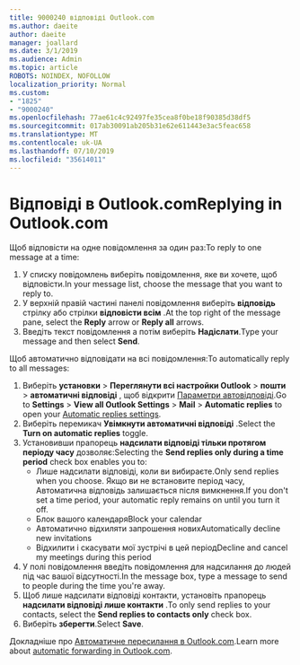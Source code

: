 ```yaml
---
title: 9000240 відповіді Outlook.com
ms.author: daeite
author: daeite
manager: joallard
ms.date: 3/1/2019
ms.audience: Admin
ms.topic: article
ROBOTS: NOINDEX, NOFOLLOW
localization_priority: Normal
ms.custom:
- "1825"
- "9000240"
ms.openlocfilehash: 77ae61c4c92497fe35cea8f0be18f90385d38df5
ms.sourcegitcommit: 017ab30091ab205b31e62e611443e3ac5feac658
ms.translationtype: MT
ms.contentlocale: uk-UA
ms.lasthandoff: 07/10/2019
ms.locfileid: "35614011"
---
```

# <a name="replying-in-outlookcom"></a><span data-ttu-id="514e6-102">Відповіді в Outlook.com</span><span class="sxs-lookup"><span data-stu-id="514e6-102">Replying in Outlook.com</span></span>

<span data-ttu-id="514e6-103">Щоб відповісти на одне повідомлення за один раз:</span><span class="sxs-lookup"><span data-stu-id="514e6-103">To reply to one message at a time:</span></span>

1. <span data-ttu-id="514e6-104">У списку повідомлень виберіть повідомлення, яке ви хочете, щоб відповісти.</span><span class="sxs-lookup"><span data-stu-id="514e6-104">In your message list, choose the message that you want to reply to.</span></span>
2. <span data-ttu-id="514e6-105">У верхній правій частині панелі повідомлення виберіть **відповідь** стрілку або стрілки **відповісти всім** .</span><span class="sxs-lookup"><span data-stu-id="514e6-105">At the top right of the message pane, select the **Reply** arrow or **Reply all** arrows.</span></span>
3. <span data-ttu-id="514e6-106">Введіть текст повідомлення а потім виберіть **Надіслати**.</span><span class="sxs-lookup"><span data-stu-id="514e6-106">Type your message and then select **Send**.</span></span>

<span data-ttu-id="514e6-107">Щоб автоматично відповідати на всі повідомлення:</span><span class="sxs-lookup"><span data-stu-id="514e6-107">To automatically reply to all messages:</span></span>

1. <span data-ttu-id="514e6-108">Виберіть **установки** > **Переглянути всі настройки Outlook** > **пошти** > **автоматичні відповіді** , щоб відкрити [Параметри автовідповіді](https://outlook.live.com/mail/options/mail/automaticReplies).</span><span class="sxs-lookup"><span data-stu-id="514e6-108">Go to **Settings** > **View all Outlook Settings** > **Mail** > **Automatic replies** to open your [Automatic replies settings](https://outlook.live.com/mail/options/mail/automaticReplies).</span></span>
2. <span data-ttu-id="514e6-109">Виберіть перемикач **Увімкнути автоматичні відповіді** .</span><span class="sxs-lookup"><span data-stu-id="514e6-109">Select the **Turn on automatic replies** toggle.</span></span>
3. <span data-ttu-id="514e6-110">Установивши прапорець **надсилати відповіді тільки протягом періоду часу** дозволяє:</span><span class="sxs-lookup"><span data-stu-id="514e6-110">Selecting the **Send replies only during a time period** check box enables you to:</span></span>
    - <span data-ttu-id="514e6-111">Лише надсилати відповіді, коли ви вибираєте.</span><span class="sxs-lookup"><span data-stu-id="514e6-111">Only send replies when you choose.</span></span> <span data-ttu-id="514e6-112">Якщо ви не встановите період часу, Автоматична відповідь залишається після вимкнення.</span><span class="sxs-lookup"><span data-stu-id="514e6-112">If you don't set a time period, your automatic reply remains on until you turn it off.</span></span>
    - <span data-ttu-id="514e6-113">Блок вашого календаря</span><span class="sxs-lookup"><span data-stu-id="514e6-113">Block your calendar</span></span>
    - <span data-ttu-id="514e6-114">Автоматично відхиляти запрошення нових</span><span class="sxs-lookup"><span data-stu-id="514e6-114">Automatically decline new invitations</span></span>
    - <span data-ttu-id="514e6-115">Відхилити і скасувати мої зустрічі в цей період</span><span class="sxs-lookup"><span data-stu-id="514e6-115">Decline and cancel my meetings during this period</span></span>
4. <span data-ttu-id="514e6-116">У полі повідомлення введіть повідомлення для надсилання до людей під час вашої відсутності.</span><span class="sxs-lookup"><span data-stu-id="514e6-116">In the message box, type a message to send to people during the time you're away.</span></span>
5. <span data-ttu-id="514e6-117">Щоб лише надсилати відповіді контакти, установіть прапорець **надсилати відповіді лише контакти** .</span><span class="sxs-lookup"><span data-stu-id="514e6-117">To only send replies to your contacts, select the **Send replies to contacts only** check box.</span></span>
6. <span data-ttu-id="514e6-118">Виберіть **зберегти**.</span><span class="sxs-lookup"><span data-stu-id="514e6-118">Select **Save**.</span></span>

<span data-ttu-id="514e6-119">Докладніше про [Автоматичне пересилання в Outlook.com](https://support.office.com/article/14614626-9855-48dc-a986-dec81d07b1a0?wt.mc_id=Office_Outlook_com_Alchemy).</span><span class="sxs-lookup"><span data-stu-id="514e6-119">Learn more about [automatic forwarding in Outlook.com](https://support.office.com/article/14614626-9855-48dc-a986-dec81d07b1a0?wt.mc_id=Office_Outlook_com_Alchemy).</span></span>